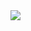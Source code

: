 <img src="https://www.designfreelogoonline.com/wp-content/uploads/2021/07/3D-colorful-logo-maker-e1626345561717-1200x668.jpg">
